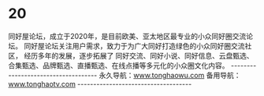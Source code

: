 # 20
   同好屋论坛，成立于2020年，是目前欧美、亚太地区最专业的小众同好圈交流论坛。    同好屋论坛关注用户需求，致力于为广大同好打造绿色的小众同好圈交流社区，    经历多年的发展，逐步拓展了    同好交流、同好小说、同好信息、云盘甄选、    合集甄选、品牌甄选、直播甄选、在线点播等多元化的小众圈文化内容。    ------------------------------------    永久导航：www.tonghaowu.com     备用导航：www.tonghaotv.com     ------------------------------------
